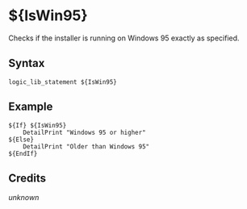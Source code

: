 # ${IsWin95}

Checks if the installer is running on Windows 95 exactly as specified.

## Syntax

    logic_lib_statement ${IsWin95}

## Example

    ${If} ${IsWin95}
        DetailPrint "Windows 95 or higher"
    ${Else}
        DetailPrint "Older than Windows 95"
    ${EndIf}

## Credits

*unknown*
